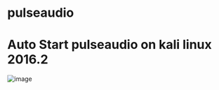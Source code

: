 # pulseaudio
# Auto Start pulseaudio on kali linux 2016.2
![image](https://github.com/nu11secur1ty/pulseaudio/blob/master/PulseAudio.png)
